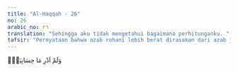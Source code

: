 ```yaml
---
title: "Al-Haqqah - 26"
no: 26
arabic_no: ٢٦
translation: "Sehingga aku tidak mengetahui bagaimana perhitunganku. "
tafsir: "Pernyataan bahwa azab rohani lebih berat dirasakan dari azab jasmani diperkuat oleh perkataan orang-orang kafir itu, \"Alangkah bahagianya aku, jika aku tidak mengetahui catatan amalku, sehingga aku tidak mengetahui azab yang akan ditimpakan kepadaku nanti di dalam neraka.\""
---
```

وَلَمْ اَدْرِ مَا حِسَابِيَهْۚ